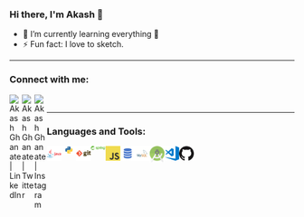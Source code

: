 ### Hi there, I'm Akash 👋

- 🌱 I’m currently learning everything 🤣
- ⚡ Fun fact: I love to sketch.

---
### Connect with me:

[<img align="left" alt="Akash Ghanate | LinkedIn" width="22px" src="https://cdn.jsdelivr.net/npm/simple-icons@v3/icons/linkedin.svg" />][linkedin]
[<img align="left" alt="Akash Ghanate | Twitter" width="22px" src="https://cdn.jsdelivr.net/npm/simple-icons@v3/icons/twitter.svg" />][twitter]
[<img align="left" alt="Akash Ghanate | Instagram" width="22px" src="https://cdn.jsdelivr.net/npm/simple-icons@v3/icons/instagram.svg" />][instagram]

<br />

---
### Languages and Tools:
<img align="left" width="26px" src="assests/java.png" alt="java" />

<img align="left" width="26px" src="assests/python.png" alt="Python" />

<img align="left" alt="Git" width="26px" src="https://raw.githubusercontent.com/github/explore/80688e429a7d4ef2fca1e82350fe8e3517d3494d/topics/git/git.png" />

<img align="left" alt="Spring-boot" width="26px" src="assests/spring.png" />

<img align="left" alt="JavaScript" width="26px" src="https://raw.githubusercontent.com/github/explore/80688e429a7d4ef2fca1e82350fe8e3517d3494d/topics/javascript/javascript.png" />

<img align="left" alt="SQL" width="26px" src="https://raw.githubusercontent.com/github/explore/80688e429a7d4ef2fca1e82350fe8e3517d3494d/topics/sql/sql.png" />

<img align="left" alt="MySQL" width="26px" src="https://raw.githubusercontent.com/github/explore/80688e429a7d4ef2fca1e82350fe8e3517d3494d/topics/mysql/mysql.png" />

<img align="left" alt="Android Studio" width="26px" src="assests/andriod.png" />

<img align="left" alt="Visual Studio Code" width="26px" src="https://raw.githubusercontent.com/github/explore/80688e429a7d4ef2fca1e82350fe8e3517d3494d/topics/visual-studio-code/visual-studio-code.png" />

<img align="left" alt="GitHub" width="26px" src="https://raw.githubusercontent.com/github/explore/78df643247d429f6cc873026c0622819ad797942/topics/github/github.png" />


<br />
<br />



[twitter]: https://twitter.com/Akashghanate16
[instagram]: https://www.instagram.com/_a_k_a_s_h_k_g_/
[linkedin]: https://www.linkedin.com/in/akashghanate/
